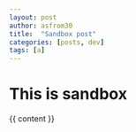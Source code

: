 ```yaml
---
layout: post
author: asfrom30
title:  "Sandbox post"
categories: [posts, dev]
tags: [a]
---
```


# This is sandbox

{{ content }}


